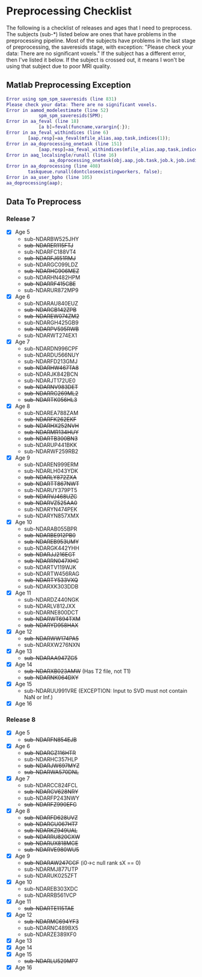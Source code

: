 # Preprocessing Checklist

The following is a checklist of releases and ages that I need to preprocess. The subjects (sub-*) listed below are ones that have problems in the preprocessing pipeline. Most of the subjects have problems in the last stage of preprocessing, the saveresids stage, with exception: "Please check your data: There are no significant voxels." If the subject has a different error, then I've listed it below. If the subject is crossed out, it means I won't be using that subject due to poor MRI quality.

## Matlab Preprocessing Exception

```matlab
Error using spm_spm_saveresids (line 831)
Please check your data: There are no significant voxels.
Error in aamod_modelestimate (line 52)
            spm_spm_saveresids(SPM);
Error in aa_feval (line 18)
            [a b]=feval(funcname,varargin{:});
Error in aa_feval_withindices (line 6)
        [aap,resp]=aa_feval(mfile_alias,aap,task,indices(1));
Error in aa_doprocessing_onetask (line 151)
            [aap,resp]=aa_feval_withindices(mfile_alias,aap,task,indices);
Error in aaq_localsingle/runall (line 16)
                aa_doprocessing_onetask(obj.aap,job.task,job.k,job.indices);
Error in aa_doprocessing (line 408)
        taskqueue.runall(dontcloseexistingworkers, false);
Error in aa_user_bpho (line 105)
aa_doprocessing(aap);
```

## Data To Preprocess

### Release 7

- [x] Age 5
  - sub-NDARBW525JHY
  - ~~sub-NDARER115FTJ~~
  - sub-NDARFC188VT4
  - ~~sub-NDARFJ651RMJ~~
  - sub-NDARGC099LDZ
  - ~~sub-NDARHG906MEZ~~
  - sub-NDARHN482HPM
  - ~~sub-NDARRF415CBE~~
  - sub-NDARUR872MP9
- [x] Age 6
  - sub-NDARAU840EUZ
  - ~~sub-NDARCB142ZPB~~
  - ~~sub-NDAREW074ZM2~~
  - sub-NDARGH425GB9
  - ~~sub-NDARPV595RWB~~
  - sub-NDARWT274EX1
- [x] Age 7
  - sub-NDARDN996CPF
  - sub-NDARDU566NUY
  - sub-NDARFD213GMJ
  - ~~sub-NDARHW467TA8~~
  - sub-NDARJK842BCN
  - sub-NDARJT172UE0
  - ~~sub-NDARNV983DET~~
  - ~~sub-NDARRG269ML2~~
  - ~~sub-NDARTK056HL3~~
- [x] Age 8
  - sub-NDAREA788ZAM
  - ~~sub-NDARFK262EKF~~
  - ~~sub-NDARHX252NVH~~
  - ~~sub-NDARMR134HUY~~
  - ~~sub-NDARTB300BN3~~
  - sub-NDARUP441BKK
  - sub-NDARWF259RB2
- [x] Age 9
  - sub-NDAREN999ERM
  - sub-NDARLH043YDK
  - ~~sub-NDARLY872ZXA~~
  - ~~sub-NDARTT867NWT~~
  - sub-NDARUY379PT5
  - ~~sub-NDARVJ468UZC~~
  - ~~sub-NDARVZ525AA0~~
  - sub-NDARYN474PEK
  - sub-NDARYN857XMX
- [x] Age 10
  - sub-NDARAB055BPR
  - ~~sub-NDARBE912PB0~~
  - ~~sub-NDAREB953UMY~~
  - sub-NDARGK442YHH
  - ~~sub-NDARJJ216EGT~~
  - ~~sub-NDARRN047XHC~~
  - sub-NDARTV119WJK
  - sub-NDARTW456RAG
  - ~~sub-NDARTY533VXQ~~
  - sub-NDARXK303DDB
- [x] Age 11
  - sub-NDARDZ440NGK
  - sub-NDARLV812JXX
  - sub-NDARNE800DCT
  - ~~sub-NDARWT694TXM~~
  - ~~sub-NDARYD958HAX~~
- [x] Age 12
  - ~~sub-NDARWW174PA5~~
  - sub-NDARXW276NXN
- [x] Age 13
  - ~~sub-NDARAA947ZG5~~
- [x] Age 14
  - ~~sub-NDARXB023AMW~~ (Has T2 file, not T1)
  - ~~sub-NDARNK064DXY~~
- [x] Age 15
  - sub-NDARUU991VRE (EXCEPTION: Input to SVD must not contain NaN or Inf.)
- [x] Age 16

### Release 8

- [x] Age 5
  - ~~sub-NDARFN854EJB~~
- [x] Age 6
  - ~~sub-NDARGZ116HTR~~
  - sub-NDARHC357HLP
  - ~~sub-NDARJW697MYZ~~
  - ~~sub-NDARWA570DNL~~
- [x] Age 7
  - sub-NDARCC824FCL
  - ~~sub-NDARCV628NRY~~
  - sub-NDARFP243NWY
  - ~~sub-NDARFZ990EFG~~
- [x] Age 8
  - ~~sub-NDARFD628UVZ~~
  - ~~sub-NDARGU067HT7~~
  - ~~sub-NDARKZ949UAL~~
  - ~~sub-NDARRU820CXW~~
  - ~~sub-NDARUX818MGE~~
  - ~~sub-NDARVE980WU5~~
- [x] Age 9
  - ~~sub-NDARAW247CCF~~ (i0->c null rank sX == 0)
  - sub-NDARMJ877UTP
  - sub-NDARUK025ZFT
- [x] Age 10
  - sub-NDAREB303XDC
  - sub-NDARRB561VCP
- [x] Age 11
  - ~~sub-NDARTE115TAE~~
- [x] Age 12
  - ~~sub-NDARMC694YF3~~
  - sub-NDARNC489BX5
  - sub-NDARZE389XF0
- [x] Age 13
- [x] Age 14
- [x] Age 15
  - ~~sub-NDARLU529MP7~~
- [x] Age 16
